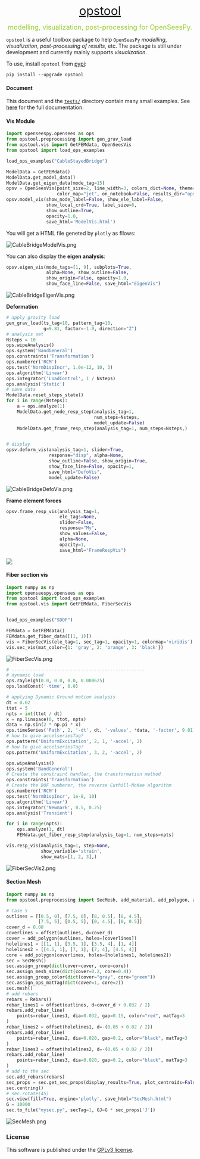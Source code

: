 <p align="center">
  <font size=6><a href="https://github.com/yexiang1992/opstool">opstool</a></font>
  <p align="center"><font size=4 color=YellowGreen>modelling, visualization, post-processing for OpenSeesPy.</font></p>
</p>

``opstool`` is a useful toolbox package to help ``OpenSeesPy`` *modelling*, *visualization*, *post-processing of results*, etc. The package is still under development and currently mainly supports *visualization*.

To use, install `opstool` from [pypi](https://pypi.org/project/opstool/):

```
pip install --upgrade opstool
```

#### Document

This document and the [`tests/`](https://github.com/yexiang1992/opstool/tree/master/tests)
directory contain many small examples. See
[here](https://opstool.readthedocs.io/en/latest/index.html) for the full documentation.

#### Vis Module

```python
import openseespy.opensees as ops
from opstool.preprocessing import gen_grav_load
from opstool.vis import GetFEMdata, OpenSeesVis
from opstool import load_ops_examples

load_ops_examples("CableStayedBridge")
```

```python
ModelData = GetFEMdata()
ModelData.get_model_data()
ModelData.get_eigen_data(mode_tag=15)
opsv = OpenSeesVis(point_size=2, line_width=3, colors_dict=None, theme="plotly",
                   color_map="jet", on_notebook=False, results_dir="opstool_output")
opsv.model_vis(show_node_label=False, show_ele_label=False,
               show_local_crd=True, label_size=8,
               show_outline=True,
               opacity=1.0,
               save_html='ModelVis.html')
```

You will get a HTML file geneted by ``plotly``  as fllows:

![CableBridgeModelVis.png](https://s2.loli.net/2022/12/02/iPhmRDaO83AVkbv.png)

You can also display the **eigen analysis**:

<!--pytest-codeblocks:skip-->

```python
opsv.eigen_vis(mode_tags=[1, 9], subplots=True,
               alpha=None, show_outline=False,
               show_origin=False, opacity=1.0,
               show_face_line=False, save_html="EigenVis")
```

![CableBridgeEigenVis.png](https://s2.loli.net/2022/12/02/3UzvQldb8CSIYJw.png)

**Deformation**

```python
# apply gravity load
gen_grav_load(ts_tag=10, pattern_tag=10,
              g=9.81, factor=-1.0, direction="Z")
# analysis set
Nsteps = 10
ops.wipeAnalysis()
ops.system('BandGeneral')
ops.constraints('Transformation')
ops.numberer('RCM')
ops.test('NormDispIncr', 1.0e-12, 10, 3)
ops.algorithm('Linear')
ops.integrator('LoadControl', 1 / Nsteps)
ops.analysis('Static')
# save data
ModelData.reset_steps_state()
for i in range(Nsteps):
    a = ops.analyze(1)
    ModelData.get_node_resp_step(analysis_tag=1,
                                 num_steps=Nsteps,
                                 model_update=False)
    ModelData.get_frame_resp_step(analysis_tag=1, num_steps=Nsteps,)


# display
opsv.deform_vis(analysis_tag=1, slider=True,
                response="disp", alpha=None,
                show_outline=False, show_origin=True,
                show_face_line=False, opacity=1,
                save_html="DefoVis",
                model_update=False)
```

![CableBridgeDefoVis.png](https://s2.loli.net/2022/12/02/qV2XzOkiMQTRl5D.png)

**Frame element forces**

```python
opsv.frame_resp_vis(analysis_tag=1,
                    ele_tags=None,
                    slider=False,
                    response="My",
                    show_values=False,
                    alpha=None,
                    opacity=1,
                    save_html="FrameRespVis")
```

![](https://s2.loli.net/2022/12/02/5rWeYB6Uw4Si31d.png)

#### Fiber section vis

```python
import numpy as np
import openseespy.opensees as ops
from opstool import load_ops_examples
from opstool.vis import GetFEMdata, FiberSecVis


load_ops_examples("SDOF")

FEMdata = GetFEMdata()
FEMdata.get_fiber_data([(1, 1)])
vis = FiberSecVis(ele_tag=1, sec_tag=1, opacity=1, colormap='viridis')
vis.sec_vis(mat_color={1: 'gray', 2: 'orange', 3: 'black'})
```

![FiberSecVis.png](https://s2.loli.net/2022/12/03/jwvVecT3GCWbdBI.png)

```python
# --------------------------------------------------
# dynamic load
ops.rayleigh(0.0, 0.0, 0.0, 0.000625)
ops.loadConst('-time', 0.0)

# applying Dynamic Ground motion analysis
dt = 0.02
ttot = 5
npts = int(ttot / dt)
x = np.linspace(0, ttot, npts)
data = np.sin(2 * np.pi * x)
ops.timeSeries('Path', 2, '-dt', dt, '-values', *data, '-factor', 9.81)
# how to give accelseriesTag?
ops.pattern('UniformExcitation', 2, 1, '-accel', 2)
# how to give accelseriesTag?
ops.pattern('UniformExcitation', 3, 2, '-accel', 2)

ops.wipeAnalysis()
ops.system('BandGeneral')
# Create the constraint handler, the transformation method
ops.constraints('Transformation')
# Create the DOF numberer, the reverse Cuthill-McKee algorithm
ops.numberer('RCM')
ops.test('NormDispIncr', 1e-8, 10)
ops.algorithm('Linear')
ops.integrator('Newmark', 0.5, 0.25)
ops.analysis('Transient')

for i in range(npts):
    ops.analyze(1, dt)
    FEMdata.get_fiber_resp_step(analysis_tag=1, num_steps=npts)

vis.resp_vis(analysis_tag=1, step=None,
             show_variable='strain',
             show_mats=[1, 2, 3],)
```

![FiberSecVis2.png](https://s2.loli.net/2022/12/03/NQ5VOA6iUFtY9af.png)

#### Section Mesh

```python
import numpy as np
from opstool.preprocessing import SecMesh, add_material, add_polygon, add_circle, offset, Rebars
```

```python
# Case 5
outlines = [[0.5, 0], [7.5, 0], [8, 0.5], [8, 4.5],
            [7.5, 5], [0.5, 5], [0, 4.5], [0, 0.5]]
cover_d = 0.08
coverlines = offset(outlines, d=cover_d)
cover = add_polygon(outlines, holes=[coverlines])
holelines1 = [[1, 1], [3.5, 1], [3.5, 4], [1, 4]]
holelines2 = [[4.5, 1], [7, 1], [7, 4], [4.5, 4]]
core = add_polygon(coverlines, holes=[holelines1, holelines2])
sec = SecMesh()
sec.assign_group(dict(cover=cover, core=core))
sec.assign_mesh_size(dict(cover=0.2, core=0.4))
sec.assign_group_color(dict(cover="gray", core="green"))
sec.assign_ops_matTag(dict(cover=1, core=2))
sec.mesh()
# add rebars
rebars = Rebars()
rebar_lines1 = offset(outlines, d=cover_d + 0.032 / 2)
rebars.add_rebar_line(
    points=rebar_lines1, dia=0.032, gap=0.15, color="red", matTag=3
)
rebar_lines2 = offset(holelines1, d=-(0.05 + 0.02 / 2))
rebars.add_rebar_line(
    points=rebar_lines2, dia=0.020, gap=0.2, color="black", matTag=3
)
rebar_lines3 = offset(holelines2, d=-(0.05 + 0.02 / 2))
rebars.add_rebar_line(
    points=rebar_lines3, dia=0.020, gap=0.2, color="black", matTag=3
)
# add to the sec
sec.add_rebars(rebars)
sec_props = sec.get_sec_props(display_results=True, plot_centroids=False)
sec.centring()
# sec.rotate(45)
sec.view(fill=True, engine='plotly', save_html="SecMesh.html")
G = 10000
sec.to_file("mysec.py", secTag=1, GJ=G * sec_props['J'])
```

![SecMesh.png](https://s2.loli.net/2022/12/03/Jla3yTh1QxVZ9pk.png) 

### License

This software is published under the [GPLv3 license](https://www.gnu.org/licenses/gpl-3.0.en.html).
